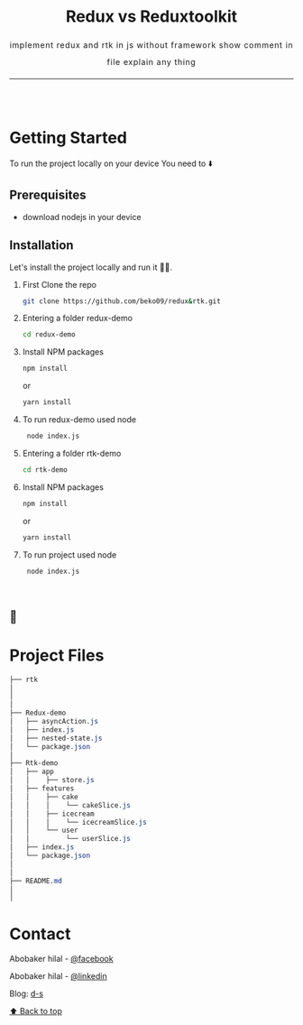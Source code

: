 
<div id="top"></div>

<div align="center" id="about">

 
  <h1 align="center"> Redux vs Reduxtoolkit  </h1>

  <p align="center" style="line-height:30px; letter-spacing:1px;">
   implement redux and rtk in js without framework show comment in file explain any thing
  </p>
</div>
 

_________________
<br/>
<br/>



# Getting Started

To run the project locally on your device You need to :arrow_down:

## Prerequisites

- download nodejs in your  device

## Installation

Let's install the project locally and run it :running_man:.

1. First Clone the repo

   ```sh
   git clone https://github.com/beko09/redux&rtk.git
   ```

2. Entering a folder redux-demo

   ```sh
   cd redux-demo
   ```
2. Install NPM packages

   ```sh
   npm install
   ```
    or
     ```sh
   yarn install
   ```
3. To run redux-demo used node

   ```sh
    node index.js
    ```

4. Entering a folder rtk-demo

   ```sh
   cd rtk-demo
   ```
2. Install NPM packages

   ```sh
   npm install
   ```
    or
     ```sh
   yarn install
   ```
3. To run project used node

   ```sh
    node index.js
    ```


<br/>


## :open_file_folder: <h1  id="arch">Project Files </h1>

```css
├── rtk
│   
│   
│   
├── Redux-demo
│   ├── asyncAction.js
│   ├── index.js
│   ├── nested-state.js
│   └── package.json
│   
├── Rtk-demo
│   ├── app
│   │    ├── store.js
│   ├── features
│   │    ├── cake
│   │    │    └── cakeSlice.js
│   │    ├── icecream
│   │    │    └── icecreamSlice.js
│   │    └── user
│   │         └── userSlice.js
│   ├── index.js                 
│   └── package.json
│
│
├── README.md
│
│

```



# Contact

Abobaker hilal - [@facebook](https://www.facebook.com/abobakerhilal/)

Abobaker hilal - [@linkedin](https://www.linkedin.com/in/abobakerhilal/)

Blog: [d-s](https://www.d-s.sd)

[:arrow_up: Back to top](#top)
